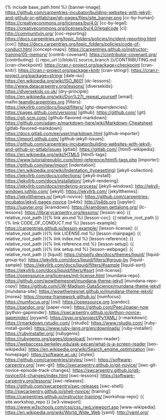 {% include base_path.html %}
[banner-image]: https://github.com/carpentries-incubator/building-websites-with-jekyll-and-github-or-gitlab/raw/gh-pages/files/site_banner.png
[cc-by-human]: https://creativecommons.org/licenses/by/4.0/
[cc-by-legal]: https://creativecommons.org/licenses/by/4.0/legalcode
[ci]: http://communityin.org/
[coc-reporting]: https://docs.carpentries.org/topic_folders/policies/incident-reporting.html
[coc]: https://docs.carpentries.org/topic_folders/policies/code-of-conduct.html
[concept-maps]: https://carpentries.github.io/instructor-training/05-memory/
[contrib-covenant]: https://contributor-covenant.org/
[contributing]: {{ repo_url }}/blob/{{ source_branch }}/CONTRIBUTING.md
[cran-checkpoint]: https://cran.r-project.org/package=checkpoint
[cran-knitr]: https://cran.r-project.org/package=knitr
[cran-stringr]: https://cran.r-project.org/package=stringr
[date-iso]: https://en.wikipedia.org/wiki/ISO_8601
[dc-lessons]: http://www.datacarpentry.org/lessons/
[diversekids]: https://diversekids.co.uk/
[dry-principle]: https://en.wikipedia.org/wiki/Don%27t_repeat_yourself
[email]: mailto:team@carpentries.org
[filters]: https://jekyllrb.com/docs/liquid/filters/
[ghp-dependencies]: https://pages.github.com/versions/
[github]: https://github.com/
[git]: https://git-scm.com/
[github-flavored-markdown]: https://github.com/adam-p/markdown-here/wiki/Markdown-Cheatsheet
[gitlab-flavored-markdown]: https://docs.gitlab.com/ee/user/markdown.html
[github-importer]: https://import.github.com/
[github-jekyll-issues]: https://github.com/carpentries-incubator/building-websites-with-jekyll-and-github-or-gitlab/issues
[gitlab]: https://gitlab.com/
[html5-wikipedia]: https://en.wikipedia.org/wiki/HTML5
[html5-tags]: https://www.tutorialrepublic.com/html-reference/html5-tags.php
[importer]: https://github.com/new/import
[indentation]: https://en.wikipedia.org/wiki/Indentation_(typesetting)
[jekyll-collection]: https://jekyllrb.com/docs/collections/
[jekyll-install]: https://jekyllrb.com/docs/installation/
[jekyll-rendering]: https://jekyllrb.com/docs/rendering-process/
[jekyll-windows]: http://jekyll-windows.juthilo.com/
[jekyll]: https://jekyllrb.com/
[jekyllthemes]: https://jekyllthemes.io/
[jekyll-novice]: https://github.com/carpentries-incubator/jekyll-pages-novice
[js4ds]: http://js4ds.org
[jupyter]: https://jupyter.org/
[kramdown]: https://kramdown.gettalong.org/
[lc-lessons]: https://librarycarpentry.org/lessons/
[lesson-aio]: {{ relative_root_path }}{% link aio.md %}
[lesson-coc]: {{ relative_root_path }}{% link CODE_OF_CONDUCT.md %}
[lesson-example]: https://carpentries.github.io/lesson-example/
[lesson-license]: {{ relative_root_path }}{% link LICENSE.md %}
[lesson-mainpage]: {{ relative_root_path }}{% link index.md %}
[lesson-reference]: {{ relative_root_path }}{% link reference.md %}
[lesson-setup]: {{ relative_root_path }}{% link setup.md %}
[lesson-webpage]: {{ relative_root_path }}
[liquid]: https://shopify.dev/docs/themes/liquid/
[liquid-group-by]: https://jekyllrb.com/docs/liquid/filters/#group-by
[liquid-sample]: https://jekyllrb.com/docs/liquid/filters/#sample
[liquid-sort]: https://jekyllrb.com/docs/liquid/filters/#sort
[mit-license]: https://opensource.org/licenses/mit-license.html
[mundana-repo]: https://github.com/wowthemesnet/mundana-theme-jekyll
[mundana-repo-copy]: https://github.com/UW-Madison-DataScience/mundana-theme-jekyll
[mundana-site]: https://wowthemesnet.github.io/mundana-theme-jekyll/
[morea]: https://morea-framework.github.io/
[numfocus]: https://numfocus.org/
[osi]: https://opensource.org
[pandoc]: https://pandoc.org/
[paper-now]: https://github.com/PeerJ/paper-now
[python-gapminder]: https://swcarpentry.github.io/python-novice-gapminder/
[pyyaml]: https://pypi.org/project/PyYAML/
[r-markdown]: https://rmarkdown.rstudio.com/
[rstudio]: https://www.rstudio.com/
[ruby-install-guide]: https://www.ruby-lang.org/en/downloads/
[ruby-installer]: https://rubyinstaller.org/
[rubygems]: https://rubygems.org/pages/download/
[screen-reader]: https://webaccess.berkeley.edu/ask-pecan/what-is-a-screen-reader
[seo-wikipedia]: https://en.wikipedia.org/wiki/Search_engine_optimization
[ssi-homepage]: https://software.ac.uk/
[styles]: https://github.com/carpentries/styles/
[swc]: https://software-carpentry.org/
[swc-git]: http://swcarpentry.github.io/git-novice/
[swc-git-novice-episode-track-changes]: https://swcarpentry.github.io/git-novice/04-changes/index.html
[swc-lessons]: https://software-carpentry.org/lessons/
[swc-releases]: https://github.com/swcarpentry/swc-releases
[swc-shell]: http://swcarpentry.github.io/shell-novice/
[training]: https://carpentries.github.io/instructor-training/
[workshop-repo]: {{ site.workshop_repo }}
[w3-viewport]: https://www.w3schools.com/css/css_rwd_viewport.asp
[www-wikipedia]: https://en.wikipedia.org/wiki/World_Wide_Web
[yaml]: http://yaml.org/
